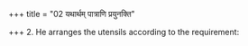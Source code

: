 +++
title = "02 यथार्थम् पात्राणि प्रयुनक्ति"

+++
2. He arranges the utensils according to the requirement: 
